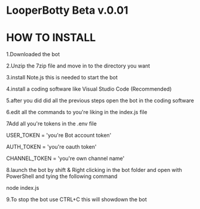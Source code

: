 # LooperBotty Beta v.0.01


 # HOW TO INSTALL
1.Downloaded the bot

2.Unzip the 7zip file and move in to the directory you want

3.install Note.js this is needed to start the bot

4.install a coding software like Visual Studio Code (Recommended)

5.after you did did all the previous steps open the bot in the coding software

6.edit all the commands to you're liking in the index.js file

7Add all you're tokens in the .env file

USER_TOKEN = 'you're Bot account token'

AUTH_TOKEN = 'you're oauth token'

CHANNEL_TOKEN = 'you're own channel name'

8.launch the bot by shift & Right clicking in the bot folder and open with PowerShell and tying the following command

node index.js 

9.To stop the bot use CTRL+C this will showdown the bot
